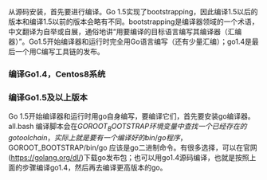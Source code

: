 从源码安装，首先要进行编译。Go 1.5实现了bootstrapping，因此编译1.5以后的版本和编译1.5以前的版本会略有不同。bootstrapping是编译器领域的一个术语，中文翻译为自举或自展，通俗地讲“用要编译的目标语言编写其编译器（汇编器）”。Go1.5开始编译器和运行时完全用Go语言编写（还有少量汇编）；go1.4是最后一个用C编写工具链的发布。

### 编译Go1.4，Centos8系统

### 编译Go1.5及以上版本

Go 1.5开始编译器和运行时用go自身编写，要编译它们，首先要安装go编译器。all.bash 编译脚本会在$GOROOT_BOOTSTRAP环境变量中查找一个已经存在的go tool chain，实际上就是要有一个编译好的bin/go程序，$GOROOT_BOOTSTRAP/bin/go 应该是go二进制命令。有很多选择，可以在官网(https://golang.org/dl/)下载go发布包；也可以用go1.4源码编译，也就是按照上面的步骤编译go1.4，然后再去编译更高版本的go。
